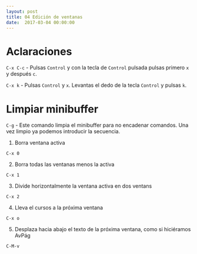 ```yaml
---
layout: post
title: 04 Edición de ventanas
date:  2017-03-04 00:00:00 
---
```


# Aclaraciones

`C-x C-c` - Pulsas `Control` y con la tecla de `Control` pulsada pulsas primero `x` y después `c`.<br />

`C-x k` - Pulsas `Control` y `x`. Levantas el dedo de la tecla `Control` y pulsas `k`.<br />


# Limpiar minibuffer

`C-g` - Este comando limpia el minibuffer para no encadenar comandos. Una vez limpio ya podemos introducir la secuencia.



1. Borra ventana activa 

```emacs
C-x 0
```

2. Borra todas las ventanas menos la activa

```emacs
C-x 1
```

3. Divide horizontalmente la ventana activa en dos ventans

```emacs
C-x 2
```

4. Lleva el cursos a la próxima ventana

```emacs
C-x o
```

5. Desplaza hacia abajo el texto de la próxima ventana, como si hiciéramos AvPág

```emacs
C-M-v
```
